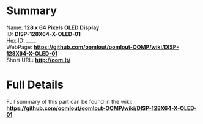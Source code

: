 
Summary
=================
  
Name: __128 x 64 Pixels OLED Display__    
ID: __DISP-128X64-X-OLED-01__   
Hex ID: ____   
WebPage: __https://github.com/oomlout/oomlout-OOMP/wiki/DISP-128X64-X-OLED-01__   
Short URL: __http://oom.lt/__   

Full Details
==========================
Full summary of this part can be found in the wiki:   
__https://github.com/oomlout/oomlout-OOMP/wiki/DISP-128X64-X-OLED-01__    

